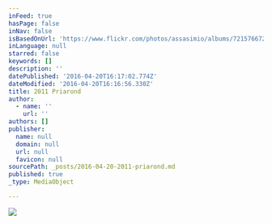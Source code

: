 ```yaml
---
inFeed: true
hasPage: false
inNav: false
isBasedOnUrl: 'https://www.flickr.com/photos/assasimio/albums/72157667255462851'
inLanguage: null
starred: false
keywords: []
description: ''
datePublished: '2016-04-20T16:17:02.774Z'
dateModified: '2016-04-20T16:16:56.330Z'
title: 2011 Priarond
author:
  - name: ''
    url: ''
authors: []
publisher:
  name: null
  domain: null
  url: null
  favicon: null
sourcePath: _posts/2016-04-20-2011-priarond.md
published: true
_type: MediaObject

---
```

![](https://the-grid-user-content.s3-us-west-2.amazonaws.com/619a331c-c08c-439e-9e45-a7ad215d4662.jpg)